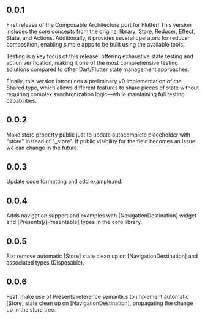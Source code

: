 ## 0.0.1

First release of the Composable Architecture port for Flutter! This version includes the core concepts from the original library: Store, Reducer, Effect, State, and Actions. Additionally, it provides several operators for reducer composition, enabling simple apps to be built using the available tools.

Testing is a key focus of this release, offering exhaustive state testing and action verification, making it one of the most comprehensive testing solutions compared to other Dart/Flutter state management approaches.

Finally, this version introduces a preliminary v0 implementation of the Shared type, which allows different features to share pieces of state without requiring complex synchronization logic—while maintaining full testing capabilities.

## 0.0.2

Make store property public just to update autocomplete placeholder with "store" instead of "_store". If public visibility for the field becomes an issue we can change in the future.

## 0.0.3

Update code formatting and add example.md.

## 0.0.4

Adds navigation support and examples with [NavigationDestination] widget and [Presents]/[Presentable] types in the core library.

## 0.0.5

Fix: remove automatic [Store] state clean up on [NavigationDestination] and associated types (Disposable).

## 0.0.6

Feat: make use of Presents reference semantics to implement automatic [Store] state clean up on [NavigationDestination], propagating the change up in the store tree.